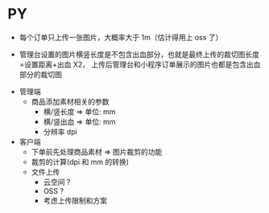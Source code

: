 # PY

- 每个订单只上传一张图片，大概率大于 1m（估计得用上 oss 了）

- 管理台设置的图片横竖长度是不包含出血部分，也就是最终上传的裁切图长度=设置距离+出血 X2，
  上传后管理台和小程序订单展示的图片也都是包含出血部分的裁切图

<!-- > 预估一下工时和工价，具体开发时长和价格你和龚如梦谈，对迭代交付时间有要求 -->

- 管理端
  - 商品添加素材相关的参数
    - 横/竖长度 => 单位: mm
    - 横/竖出血 => 单位: mm
    - 分辨率 dpi
- 客户端
  - 下单前先处理商品素材 => 图片裁剪的功能
  - 裁剪的计算(dpi 和 mm 的转换)
  - 文件上传
    - 云空间 ?
    - OSS ?
    - 考虑上传限制和方案
